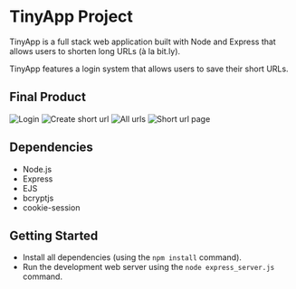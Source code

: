 # TinyApp Project

TinyApp is a full stack web application built with Node and Express that allows users to shorten long URLs (à la bit.ly).

TinyApp features a login system that allows users to save their short URLs.

## Final Product

![Login](https://github.com/@fredngu/tinyapp/images/login.png)
![Create short url](https://github.com/@fredngu/tinyapp/images/createURL.png)
![All urls](https://github.com/@fredngu/tinyapp/images/urlList.png)
![Short url page](https://github.com/@fredngu/tinyapp/images/shortURL.png)

## Dependencies

- Node.js
- Express
- EJS
- bcryptjs
- cookie-session

## Getting Started

- Install all dependencies (using the `npm install` command).
- Run the development web server using the `node express_server.js` command.